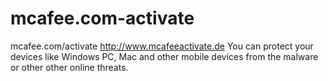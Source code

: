 # mcafee.com-activate
mcafee.com/activate http://www.mcafeeactivate.de  You can protect your devices like Windows PC, Mac and other mobile devices from the malware or other other online threats.
